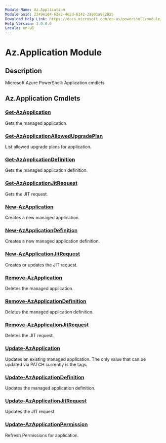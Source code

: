 ```yaml
---
Module Name: Az.Application
Module Guid: 2349e1d4-62a2-462d-8142-2a901a972825
Download Help Link: https://docs.microsoft.com/en-us/powershell/module/az.application
Help Version: 1.0.0.0
Locale: en-US
---
```


# Az.Application Module
## Description
Microsoft Azure PowerShell: Application cmdlets

## Az.Application Cmdlets
### [Get-AzApplication](Get-AzApplication.md)
Gets the managed application.

### [Get-AzApplicationAllowedUpgradePlan](Get-AzApplicationAllowedUpgradePlan.md)
List allowed upgrade plans for application.

### [Get-AzApplicationDefinition](Get-AzApplicationDefinition.md)
Gets the managed application definition.

### [Get-AzApplicationJitRequest](Get-AzApplicationJitRequest.md)
Gets the JIT request.

### [New-AzApplication](New-AzApplication.md)
Creates a new managed application.

### [New-AzApplicationDefinition](New-AzApplicationDefinition.md)
Creates a new managed application definition.

### [New-AzApplicationJitRequest](New-AzApplicationJitRequest.md)
Creates or updates the JIT request.

### [Remove-AzApplication](Remove-AzApplication.md)
Deletes the managed application.

### [Remove-AzApplicationDefinition](Remove-AzApplicationDefinition.md)
Deletes the managed application definition.

### [Remove-AzApplicationJitRequest](Remove-AzApplicationJitRequest.md)
Deletes the JIT request.

### [Update-AzApplication](Update-AzApplication.md)
Updates an existing managed application.
The only value that can be updated via PATCH currently is the tags.

### [Update-AzApplicationDefinition](Update-AzApplicationDefinition.md)
Updates the managed application definition.

### [Update-AzApplicationJitRequest](Update-AzApplicationJitRequest.md)
Updates the JIT request.

### [Update-AzApplicationPermission](Update-AzApplicationPermission.md)
Refresh Permissions for application.

